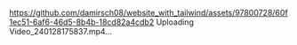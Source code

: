 https://github.com/damirsch08/website_with_tailwind/assets/97800728/60f1ec51-6af6-46d5-8b4b-18cd82a4cdb2
Uploading Video_240128175837.mp4…
